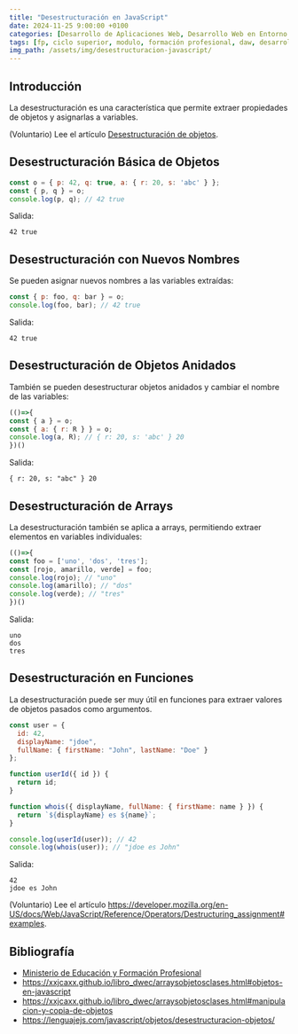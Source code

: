 ```yaml
---
title: "Desestructuración en JavaScript"
date: 2024-11-25 9:00:00 +0100
categories: [Desarrollo de Aplicaciones Web, Desarrollo Web en Entorno Cliente]
tags: [fp, ciclo superior, modulo, formación profesional, daw, desarrollo de aplicaciones web, desarrollo web en entorno cliente, dwec]
img_path: /assets/img/desestructuracion-javascript/
---
```


## Introducción

La desestructuración es una característica que permite extraer propiedades de objetos y asignarlas a variables.

(Voluntario) Lee el artículo [Desestructuración de objetos](https://lenguajejs.com/javascript/objetos/desestructuracion-objetos/).

## Desestructuración Básica de Objetos

```javascript
const o = { p: 42, q: true, a: { r: 20, s: 'abc' } };
const { p, q } = o;
console.log(p, q); // 42 true
```

Salida:

```plaintext
42 true
```

## Desestructuración con Nuevos Nombres

Se pueden asignar nuevos nombres a las variables extraídas:

```javascript
const { p: foo, q: bar } = o;
console.log(foo, bar); // 42 true
```

Salida:

```plaintext
42 true
```

## Desestructuración de Objetos Anidados

También se pueden desestructurar objetos anidados y cambiar el nombre de las variables:

```javascript
(()=>{
const { a } = o;
const { a: { r: R } } = o;
console.log(a, R); // { r: 20, s: 'abc' } 20
})()
```

Salida:

```plaintext
{ r: 20, s: "abc" } 20
```

## Desestructuración de Arrays

La desestructuración también se aplica a arrays, permitiendo extraer elementos en variables individuales:

```javascript
(()=>{
const foo = ['uno', 'dos', 'tres'];
const [rojo, amarillo, verde] = foo;
console.log(rojo); // "uno"
console.log(amarillo); // "dos"
console.log(verde); // "tres"
})()
```

Salida:

```plaintext
uno
dos
tres
```

## Desestructuración en Funciones

La desestructuración puede ser muy útil en funciones para extraer valores de objetos pasados como argumentos.

```javascript
const user = {
  id: 42,
  displayName: "jdoe",
  fullName: { firstName: "John", lastName: "Doe" }
};

function userId({ id }) {
  return id;
}

function whois({ displayName, fullName: { firstName: name } }) {
  return `${displayName} es ${name}`;
}

console.log(userId(user)); // 42
console.log(whois(user)); // "jdoe es John"
```

Salida:

```plaintext
42
jdoe es John
```

(Voluntario) Lee el artículo <https://developer.mozilla.org/en-US/docs/Web/JavaScript/Reference/Operators/Destructuring_assignment#examples>.

## Bibliografía

- [Ministerio de Educación y Formación Profesional](https://www.educacionyfp.gob.es/portada.html)
- <https://xxjcaxx.github.io/libro_dwec/arraysobjetosclases.html#objetos-en-javascript>
- <https://xxjcaxx.github.io/libro_dwec/arraysobjetosclases.html#manipulacion-y-copia-de-objetos>
- <https://lenguajejs.com/javascript/objetos/desestructuracion-objetos/>
